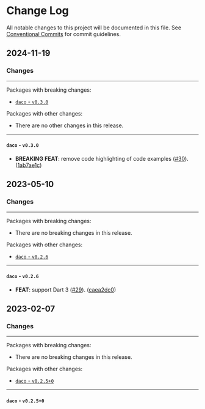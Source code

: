 # Change Log

All notable changes to this project will be documented in this file.
See [Conventional Commits](https://conventionalcommits.org) for commit guidelines.

## 2024-11-19

### Changes

---

Packages with breaking changes:

 - [`daco` - `v0.3.0`](#daco---v030)

Packages with other changes:

 - There are no other changes in this release.

---

#### `daco` - `v0.3.0`

 - **BREAKING** **FEAT**: remove code highlighting of code examples ([#30](https://github.com/blaugold/daco/issues/30)). ([1ab7ae1c](https://github.com/blaugold/daco/commit/1ab7ae1ca12369fb16cbc887c522dac4f3e5b193))


## 2023-05-10

### Changes

---

Packages with breaking changes:

 - There are no breaking changes in this release.

Packages with other changes:

 - [`daco` - `v0.2.6`](#daco---v026)

---

#### `daco` - `v0.2.6`

 - **FEAT**: support Dart 3 ([#29](https://github.com/blaugold/daco/issues/29)). ([caea2dc0](https://github.com/blaugold/daco/commit/caea2dc0a751ba3a241f04fd52fbca9de69a9d60))


## 2023-02-07

### Changes

---

Packages with breaking changes:

 - There are no breaking changes in this release.

Packages with other changes:

 - [`daco` - `v0.2.5+0`](#daco---v0250)

---

#### `daco` - `v0.2.5+0`

